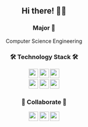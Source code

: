 <div align="center">
  
## Hi there! 👋🏻
  
###  Major 🚀
  Computer Science Engineering

###  🛠 Technology Stack 🛠
  <a href="#"><img src="https://img.shields.io/badge/C++-00599C?style=flat-square&logo=C%2B%2B&logoColor=white" height="25px"/></a>
  <a href="#"><img src="https://img.shields.io/badge/Python-3776AB?style=flat-square&logo=Python&logoColor=white" height="25px"/></a>
  <a href="#"><img src="https://img.shields.io/badge/Kotlin-0095D5?style=flat-square&logo=Kotlin&logoColor=white" height="25px"/></a>
  <br>
  <a href="#"><img src="https://img.shields.io/badge/HTML-E34F26?style=flat-square&logo=HTML5&logoColor=white" height="25px"/></a>
  <a href="#"><img src="https://img.shields.io/badge/CSS-1572B6?style=flat-square&logo=CSS3&logoColor=white" height="25px"/></a>
  <a href="#"><img src="https://img.shields.io/badge/JavaScript-F7D71E?style=flat-square&logo=JavaScript&logoColor=white" height="25px"/></a>
 
### 🧤 Collaborate 🧤
  <a href="#"><img src="https://img.shields.io/badge/Git-F05032?style=flat-square&logo=Git&logoColor=white" height="25px"/></a>
  <a href="#"><img src="https://img.shields.io/badge/Slack-4A154B?style=flat-square&logo=Slack&logoColor=white" height="25px"/></a>
  <a href="#"><img src="https://img.shields.io/badge/Notion-000000?style=flat-square&logo=Notion&logoColor=white" height="25px"/></a>
  
</div>
